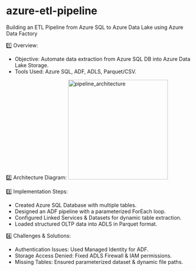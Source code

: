 # azure-etl-pipeline

Building an ETL Pipeline from Azure SQL to Azure Data Lake using Azure Data Factory

1️⃣ Overview:

- Objective: Automate data extraction from Azure SQL DB into Azure Data Lake Storage.
- Tools Used: Azure SQL, ADF, ADLS, Parquet/CSV.

2️⃣ Architecture Diagram:
<img width="270" alt="pipeline_architecture" src="https://github.com/user-attachments/assets/43367168-3206-406c-8720-4c751349a3e4" />


3️⃣ Implementation Steps:

- Created Azure SQL Database with multiple tables.
- Designed an ADF pipeline with a parameterized ForEach loop.
- Configured Linked Services & Datasets for dynamic table extraction.
- Loaded structured OLTP data into ADLS in Parquet format.

4️⃣ Challenges & Solutions:

- Authentication Issues: Used Managed Identity for ADF.
- Storage Access Denied: Fixed ADLS Firewall & IAM permissions.
- Missing Tables: Ensured parameterized dataset & dynamic file paths.
